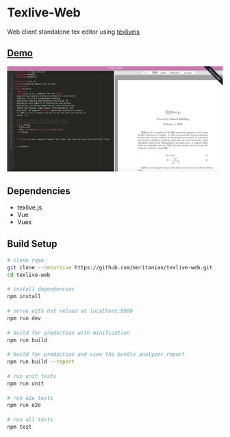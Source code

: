 # Texlive-Web
Web client standalone tex editor using [texlivejs](http://manuels.github.io/texlive.js/) 


## [Demo](https://texlive-web.tk/)
<img src="./sample.png"/>

## Dependencies
- texlive.js
- Vue
- Vuex

## Build Setup

``` bash
# clone repo
git clone --recursive https://github.com/moritanian/texlive-web.git
cd texlive-web

# install dependencies
npm install

# serve with hot reload at localhost:8080
npm run dev

# build for production with minification
npm run build

# build for production and view the bundle analyzer report
npm run build --report

# run unit tests
npm run unit

# run e2e tests
npm run e2e

# run all tests
npm test
```
